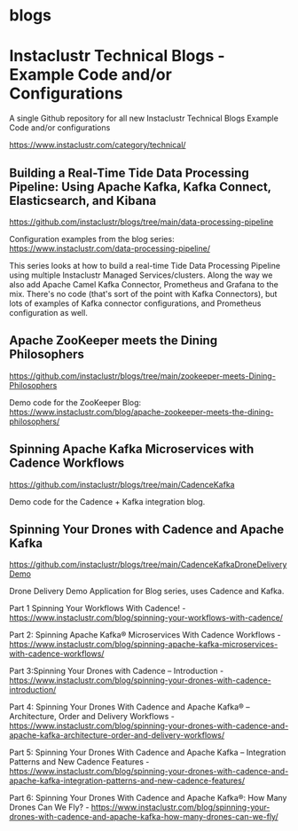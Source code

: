 # blogs
# Instaclustr Technical Blogs - Example Code and/or Configurations

A single Github repository for all new Instaclustr Technical Blogs Example Code and/or configurations

https://www.instaclustr.com/category/technical/

## Building a Real-Time Tide Data Processing Pipeline: Using Apache Kafka, Kafka Connect, Elasticsearch, and Kibana
https://github.com/instaclustr/blogs/tree/main/data-processing-pipeline

Configuration examples from the blog series: https://www.instaclustr.com/data-processing-pipeline/

This series looks at how to build a real-time Tide Data Processing Pipeline using multiple Instaclustr Managed Services/clusters.
Along the way we also add Apache Camel Kafka Connector, Prometheus and Grafana to the mix. There's no code (that's sort of the point with Kafka Connectors), but lots of examples of Kafka connector configurations, and Prometheus configuration as well.

## Apache ZooKeeper meets the Dining Philosophers
https://github.com/instaclustr/blogs/tree/main/zookeeper-meets-Dining-Philosophers

Demo code for the ZooKeeper Blog: https://www.instaclustr.com/blog/apache-zookeeper-meets-the-dining-philosophers/

## Spinning Apache Kafka Microservices with Cadence Workflows
https://github.com/instaclustr/blogs/tree/main/CadenceKafka

Demo code for the Cadence + Kafka integration blog.

## Spinning Your Drones with Cadence and Apache Kafka
https://github.com/instaclustr/blogs/tree/main/CadenceKafkaDroneDeliveryDemo

Drone Delivery Demo Application for Blog series, uses Cadence and Kafka.

Part 1 Spinning Your Workflows With Cadence! - https://www.instaclustr.com/blog/spinning-your-workflows-with-cadence/ 

Part 2: Spinning Apache Kafka® Microservices With Cadence Workflows - https://www.instaclustr.com/blog/spinning-apache-kafka-microservices-with-cadence-workflows/

Part 3:Spinning Your Drones with Cadence – Introduction - https://www.instaclustr.com/blog/spinning-your-drones-with-cadence-introduction/

Part 4: Spinning Your Drones With Cadence and Apache Kafka® – Architecture, Order and Delivery Workflows - https://www.instaclustr.com/blog/spinning-your-drones-with-cadence-and-apache-kafka-architecture-order-and-delivery-workflows/

Part 5: Spinning Your Drones With Cadence and Apache Kafka – Integration Patterns and New Cadence Features - https://www.instaclustr.com/blog/spinning-your-drones-with-cadence-and-apache-kafka-integration-patterns-and-new-cadence-features/

Part 6: Spinning Your Drones With Cadence and Apache Kafka®: How Many Drones Can We Fly? - https://www.instaclustr.com/blog/spinning-your-drones-with-cadence-and-apache-kafka-how-many-drones-can-we-fly/
